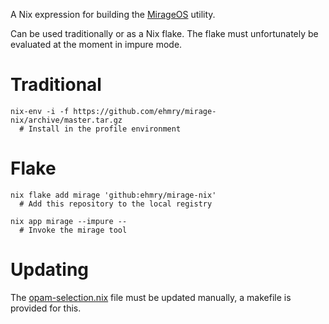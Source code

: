 A Nix expression for building the [MirageOS](https://mirage.io/) utility.

Can be used traditionally or as a Nix flake. The flake must unfortunately be 
evaluated at the moment in impure mode.

# Traditional
```shell
nix-env -i -f https://github.com/ehmry/mirage-nix/archive/master.tar.gz
  # Install in the profile environment
```

# Flake

```shell
nix flake add mirage 'github:ehmry/mirage-nix'
  # Add this repository to the local registry

nix app mirage --impure --
  # Invoke the mirage tool
```

# Updating

The [opam-selection.nix](./opam-selection.nix) file must be updated manually,
a makefile is provided for this.
